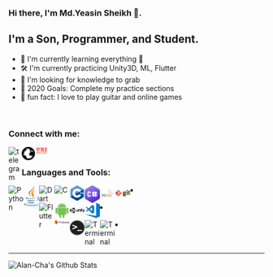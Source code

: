 
### Hi there, I'm Md.Yeasin Sheikh 👋.

## I'm a Son, Programmer, and Student. 
- 🌱 I'm currently learning everything 🤣
- 🛠 I'm currently practicing Unity3D, ML, Flutter
- 🔭 I'm looking for knowledge to grab
- 🎯 2020 Goals: Complete my practice sections 
- 🍭 fun fact: I love to play guitar and online games

<br />

### Connect with me:

[<img align="left" alt="telegram" width="26px" src="https://cdn.jsdelivr.net/npm/simple-icons@3.7.0/icons/telegram.svg" />][telegram]

[<img align="left" alt="Md.Yeasin" width="26px" src="https://raw.githubusercontent.com/iconic/open-iconic/master/svg/globe.svg" />][website]

[<img align="left" alt="" width="26px" src="https://cdn.jsdelivr.net/npm/simple-icons@v3/icons/linkedin.svg" />][linkedin]

[<img align="left" alt="uri" width="26px" src="https://github.com/yeasin50/AssestsFor_/blob/master/logo/uri%20(1).png" />][uri]

[<img align="left" alt="" width="26px" src="https://cdn.jsdelivr.net/npm/simple-icons@3.7.0/icons/hackerrank.svg" />][hackerRank]

<br />

### Languages and Tools:
<li>
<img align="left" alt="Python" width="30px" src="https://github.com/gilbarbara/logos/blob/master/logos/python.svg" />
<img align="left" alt="Java" width="30px" src="https://github.com/gilbarbara/logos/blob/master/logos/java.svg" />
<img align="left" alt="Dart" width="30px" src="https://github.com/yeasin50/logos/blob/master/logos/dart.svg" />
<img align="left" alt="C" width="30px" src="https://github.com/gilbarbara/logos/blob/master/logos/c.svg" />
<img align="left" alt="C++" width="30px" src="https://raw.githubusercontent.com/github/explore/80688e429a7d4ef2fca1e82350fe8e3517d3494d/topics/cpp/cpp.png" />
<img align="left" alt="C#" width="30px" src="https://github.com/gilbarbara/logos/blob/master/logos/c-sharp.svg" />
<img align="left" alt="MySQL" width="30px" src="https://raw.githubusercontent.com/github/explore/80688e429a7d4ef2fca1e82350fe8e3517d3494d/topics/mysql/mysql.png" />
<img align="left" alt="Git" width="30px" src="https://raw.githubusercontent.com/github/explore/80688e429a7d4ef2fca1e82350fe8e3517d3494d/topics/git/git.png" />  
</li></br>
<li>
<img align="left" alt="Flutter" width="30px" src="https://github.com/yeasin50/logos/blob/master/logos/flutter.svg" />
<img align="left" alt="Android" width="30px" src="https://raw.githubusercontent.com/github/explore/80688e429a7d4ef2fca1e82350fe8e3517d3494d/topics/android/android.png" />
<img align="left" alt="Unity" width="30px" src="https://raw.githubusercontent.com/github/explore/80688e429a7d4ef2fca1e82350fe8e3517d3494d/topics/unity/unity.png" />
<img align="left" alt="Visual Studio Code" width="30px" src="https://raw.githubusercontent.com/github/explore/80688e429a7d4ef2fca1e82350fe8e3517d3494d/topics/visual-studio-code/visual-studio-code.png" />  
</li></br>
<li>
<img align="left" alt="FireBase" width="30px" src="https://github.com/gilbarbara/logos/blob/master/logos/firebase.svg" />
<img align="left" alt="Terminal" width="30px" src="https://raw.githubusercontent.com/github/explore/80688e429a7d4ef2fca1e82350fe8e3517d3494d/topics/terminal/terminal.png" />
<img align="left" alt="Terminal" width="30px" src="https://github.com/gilbarbara/logos/blob/master/logos/selenium.svg" />
<img align="left" alt="Terminal" width="30px" src="https://github.com/gilbarbara/logos/blob/master/logos/bash.svg" />
</li>
<br />
<br />

---

<img align="left" alt="Alan-Cha's Github Stats" src="https://github-readme-stats.vercel.app/api?username=yeasin50&show_icons=true&theme=algolia&hide_border=true" />



[website]: https://sites.google.com/view/mdyeasinsheikh
[linkedin]: https://www.linkedin.com/in/md-yeasin-sheikh-0b821a160
[uri]: https://www.urionlinejudge.com.br/judge/en/profile/300405
[hackerRank]: https://www.hackerrank.com/yeasinsheikh50?hr_r=1
[telegram]: https://t.me/yeasinsheikh
[picWidth]: "30px"
